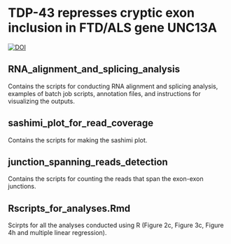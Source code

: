 # TDP-43 represses cryptic exon inclusion in FTD/ALS gene UNC13A

[![DOI](https://zenodo.org/badge/375536013.svg)](https://zenodo.org/badge/latestdoi/375536013)

## RNA_alignment_and_splicing_analysis
  Contains the scripts for conducting RNA alignment and splicing analysis, examples of batch job scripts, annotation files, and instructions for visualizing the outputs. 
## sashimi_plot_for_read_coverage
  Contains the scripts for making the sashimi plot.
## junction_spanning_reads_detection
  Contains the scripts for counting the reads that span the exon-exon junctions.
## Rscripts_for_analyses.Rmd
  Scirpts for all the analyses conducted using R (Figure 2c, Figure 3c, Figure 4h and multiple linear regression). 

